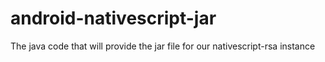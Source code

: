 # android-nativescript-jar
The java code that will provide the jar file for our nativescript-rsa instance
